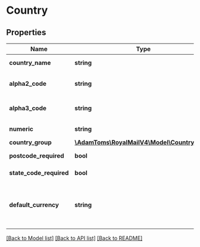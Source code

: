 # Country

## Properties
Name | Type | Description | Notes
------------ | ------------- | ------------- | -------------
**country_name** | **string** | Country Name | 
**alpha2_code** | **string** | Alpha 2-character ISO Code | 
**alpha3_code** | **string** | Alpha 3-character ISO Code | 
**numeric** | **string** | Numeric ISO Code | 
**country_group** | [**\AdamToms\RoyalMailV4\Model\CountryGroup**](CountryGroup.md) |  | 
**postcode_required** | **bool** | Postcode Required | 
**state_code_required** | **bool** | State Code Required | 
**default_currency** | **string** | Default Currency &lt;br /&gt;The 3 letter ISO Currency Code | 

[[Back to Model list]](../../README.md#documentation-for-models) [[Back to API list]](../../README.md#documentation-for-api-endpoints) [[Back to README]](../../README.md)


